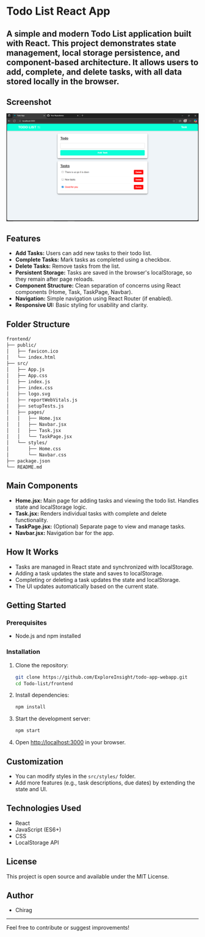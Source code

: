 # Todo List React App

A simple and modern Todo List application built with React. This project demonstrates state management, local storage persistence, and component-based architecture. It allows users to add, complete, and delete tasks, with all data stored locally in the browser.
---

## Screenshot

![Todo List Screenshot](public/Todo.png)

## Features

- **Add Tasks:** Users can add new tasks to their todo list.
- **Complete Tasks:** Mark tasks as completed using a checkbox.
- **Delete Tasks:** Remove tasks from the list.
- **Persistent Storage:** Tasks are saved in the browser's localStorage, so they remain after page reloads.
- **Component Structure:** Clean separation of concerns using React components (Home, Task, TaskPage, Navbar).
- **Navigation:** Simple navigation using React Router (if enabled).
- **Responsive UI:** Basic styling for usability and clarity.

## Folder Structure

```
frontend/
├── public/
│   ├── favicon.ico
│   └── index.html
├── src/
│   ├── App.js
│   ├── App.css
│   ├── index.js
│   ├── index.css
│   ├── logo.svg
│   ├── reportWebVitals.js
│   ├── setupTests.js
│   ├── pages/
│   │   ├── Home.jsx
│   │   ├── Navbar.jsx
│   │   ├── Task.jsx
│   │   └── TaskPage.jsx
│   └── styles/
│       ├── Home.css
│       └── Navbar.css
├── package.json
└── README.md
```

## Main Components

- **Home.jsx:** Main page for adding tasks and viewing the todo list. Handles state and localStorage logic.
- **Task.jsx:** Renders individual tasks with complete and delete functionality.
- **TaskPage.jsx:** (Optional) Separate page to view and manage tasks.
- **Navbar.jsx:** Navigation bar for the app.

## How It Works

- Tasks are managed in React state and synchronized with localStorage.
- Adding a task updates the state and saves to localStorage.
- Completing or deleting a task updates the state and localStorage.
- The UI updates automatically based on the current state.

## Getting Started

### Prerequisites
- Node.js and npm installed

### Installation
1. Clone the repository:
   ```sh
   git clone https://github.com/ExploreInsight/todo-app-webapp.git
   cd Todo-list/frontend
   ```
2. Install dependencies:
   ```sh
   npm install
   ```
3. Start the development server:
   ```sh
   npm start
   ```
4. Open [http://localhost:3000](http://localhost:3000) in your browser.

## Customization
- You can modify styles in the `src/styles/` folder.
- Add more features (e.g., task descriptions, due dates) by extending the state and UI.

## Technologies Used
- React
- JavaScript (ES6+)
- CSS
- LocalStorage API

## License
This project is open source and available under the MIT License.

## Author
- Chirag 

---
Feel free to contribute or suggest improvements!

